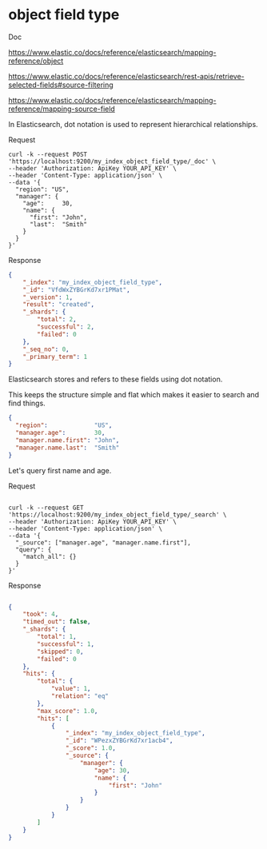 # object field type

Doc

<https://www.elastic.co/docs/reference/elasticsearch/mapping-reference/object>

<https://www.elastic.co/docs/reference/elasticsearch/rest-apis/retrieve-selected-fields#source-filtering>

<https://www.elastic.co/docs/reference/elasticsearch/mapping-reference/mapping-source-field>

In Elasticsearch, dot notation is used to represent hierarchical relationships.

Request

```SHELL
curl -k --request POST 'https://localhost:9200/my_index_object_field_type/_doc' \
--header 'Authorization: ApiKey YOUR_API_KEY' \
--header 'Content-Type: application/json' \
--data '{
  "region": "US",
  "manager": {
    "age":     30,
    "name": {
      "first": "John",
      "last":  "Smith"
    }
  }
}'
```

Response

```JSON
{
    "_index": "my_index_object_field_type",
    "_id": "VfdWxZYBGrKd7xr1PMat",
    "_version": 1,
    "result": "created",
    "_shards": {
        "total": 2,
        "successful": 2,
        "failed": 0
    },
    "_seq_no": 0,
    "_primary_term": 1
}
```

Elasticsearch stores and refers to these fields using dot notation.

This keeps the structure simple and flat which makes it easier to search and find things.

```JSON
{
  "region":             "US",
  "manager.age":        30,
  "manager.name.first": "John",
  "manager.name.last":  "Smith"
}

```

Let's query first name and age.

Request

```SHELL

curl -k --request GET 'https://localhost:9200/my_index_object_field_type/_search' \
--header 'Authorization: ApiKey YOUR_API_KEY' \
--header 'Content-Type: application/json' \
--data '{
  "_source": ["manager.age", "manager.name.first"],
  "query": {
    "match_all": {}
  }
}'

```


Response

```JSON

{
    "took": 4,
    "timed_out": false,
    "_shards": {
        "total": 1,
        "successful": 1,
        "skipped": 0,
        "failed": 0
    },
    "hits": {
        "total": {
            "value": 1,
            "relation": "eq"
        },
        "max_score": 1.0,
        "hits": [
            {
                "_index": "my_index_object_field_type",
                "_id": "WPezxZYBGrKd7xr1acb4",
                "_score": 1.0,
                "_source": {
                    "manager": {
                        "age": 30,
                        "name": {
                            "first": "John"
                        }
                    }
                }
            }
        ]
    }
}